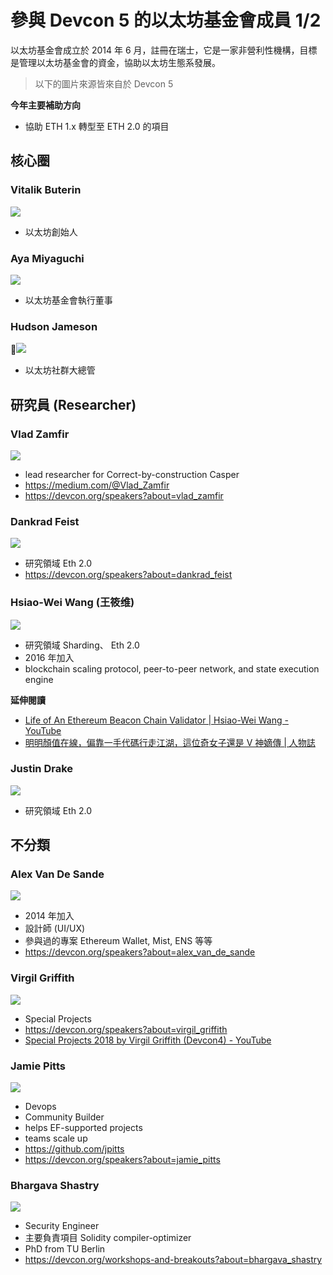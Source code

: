 # 參與 Devcon 5 的以太坊基金會成員 1/2

以太坊基金會成立於 2014 年 6 月，註冊在瑞士，它是一家非營利性機構，目標是管理以太坊基金會的資金，協助以太坊生態系發展。

> 以下的圖片來源皆來自於 Devcon 5

**今年主要補助方向**

- 協助 ETH 1.x 轉型至 ETH 2.0 的項目

## 核心圈

### Vitalik Buterin

![](https://devcon.org/images/speakers/vitalik_buterin.jpg)

- 以太坊創始人

### Aya Miyaguchi

![](https://devcon.org/images/speakers/aya_miyaguchi.jpg)

- 以太坊基金會執行董事

### Hudson Jameson

![](https://devcon.org/images/speakers/hudson_jameson.jpg)

- 以太坊社群大總管

## 研究員 (Researcher)

### Vlad Zamfir

![](https://devcon.org/images/speakers/vlad_zamfir.jpg)

- lead researcher for Correct-by-construction Casper
- <https://medium.com/@Vlad_Zamfir>
- <https://devcon.org/speakers?about=vlad_zamfir>

### Dankrad Feist

![](https://devcon.org/images/speakers/dankrad_feist.jpg)

- 研究領域 Eth 2.0
- <https://devcon.org/speakers?about=dankrad_feist>

### Hsiao-Wei Wang (王筱维)

![](https://devcon.org/images/speakers/hsiao_wei_wang.jpg)

- 研究領域 Sharding、 Eth 2.0
- 2016 年加入
- blockchain scaling protocol, peer-to-peer network, and state execution engine

**延伸閱讀**

- [Life of An Ethereum Beacon Chain Validator | Hsiao-Wei Wang - YouTube](https://www.youtube.com/watch?v=xF2N4uevTxg)
- [明明顏值在線，偏靠一手代碼行走江湖，這位奇女子還是 V 神嫡傳 | 人物誌](https://mp.weixin.qq.com/s/SMQnEfIN0qLPpZtAxw5Kqg)

### Justin Drake

![](https://devcon.org/images/speakers/justin_drake.jpg)

- 研究領域 Eth 2.0

<!-- Karl Floersch -->

## 不分類

### Alex Van De Sande

![](https://devcon.org/images/speakers/alex_van_de_sande.jpg)

- 2014 年加入
- 設計師 (UI/UX)
- 參與過的專案 Ethereum Wallet, Mist, ENS 等等
- <https://devcon.org/speakers?about=alex_van_de_sande>

### Virgil Griffith

![](https://devcon.org/images/speakers/virgil_griffith.jpg)

- Special Projects
- <https://devcon.org/speakers?about=virgil_griffith>
- [Special Projects 2018 by Virgil Griffith (Devcon4) - YouTube](https://www.youtube.com/watch?v=LvrT7QqctmQ)

### Jamie Pitts

![](https://devcon.org/images/speakers/jamie_pitts.jpg)

- Devops
- Community Builder
- helps EF-supported projects
- teams scale up
- <https://github.com/jpitts>
- <https://devcon.org/speakers?about=jamie_pitts>

### Bhargava Shastry

![](https://devcon.org/images/speakers/bhargava_shastry.jpg)

- Security Engineer
- 主要負責項目 Solidity compiler-optimizer
- PhD from TU Berlin
- <https://devcon.org/workshops-and-breakouts?about=bhargava_shastry>
